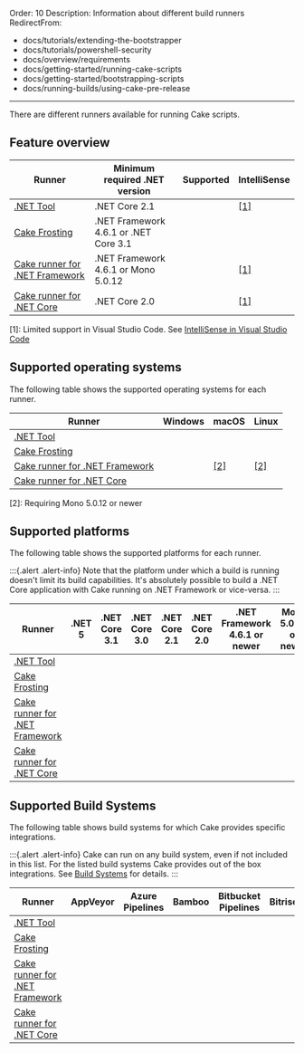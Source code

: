 Order: 10
Description: Information about different build runners
RedirectFrom:
  - docs/tutorials/extending-the-bootstrapper
  - docs/tutorials/powershell-security
  - docs/overview/requirements
  - docs/getting-started/running-cake-scripts
  - docs/getting-started/bootstrapping-scripts
  - docs/running-builds/using-cake-pre-release
---

There are different runners available for running Cake scripts.

## Feature overview

| Runner | Minimum required .NET version  | Supported | IntelliSense |
|-|-|-|-|
| [.NET Tool] | .NET Core 2.1 | <i class="fa fa-check" style="color:green"></i> | <i class="fa fa-check" style="color:orange"></i> [[1]](#1) |
| [Cake Frosting] | .NET Framework 4.6.1 or .NET Core 3.1 | <i class="fa fa-check" style="color:green"></i> | <i class="fa fa-check" style="color:green"></i> |
| [Cake runner for .NET Framework] | .NET Framework 4.6.1 or Mono 5.0.12 | <i class="fa fa-check" style="color:green"></i> | <i class="fa fa-check" style="color:orange"></i> [[1]](#1) |
| [Cake runner for .NET Core] | .NET Core 2.0 | <i class="fa fa-times" style="color:red"></i> | <i class="fa fa-check" style="color:orange"></i> [[1]](#1) |

<a id="1"></a>
[1]: Limited support in Visual Studio Code. See [IntelliSense in Visual Studio Code]

## Supported operating systems

The following table shows the supported operating systems for each runner.

| Runner                           | Windows | macOS | Linux |
|----------------------------------|---------|-------|-------|
| [.NET Tool]                      | <i class="fa fa-check" style="color:green"></i> | <i class="fa fa-check" style="color:green"></i> | <i class="fa fa-check" style="color:green"></i> |
| [Cake Frosting]                  | <i class="fa fa-check" style="color:green"></i> | <i class="fa fa-check" style="color:green"></i> | <i class="fa fa-check" style="color:green"></i> |
| [Cake runner for .NET Framework] | <i class="fa fa-check" style="color:green"></i> | <i class="fa fa-check" style="color:orange"></i> [[2]](#footnote2) | <i class="fa fa-check" style="color:orange"></i> [[2]](#footnote2) |
| [Cake runner for .NET Core]      | <i class="fa fa-check" style="color:green"></i> | <i class="fa fa-check" style="color:green"></i> | <i class="fa fa-check" style="color:green"></i> |

<a id="footnote2"></a>
[2]: Requiring Mono 5.0.12 or newer

## Supported platforms

The following table shows the supported platforms for each runner.

:::{.alert .alert-info}
Note that the platform under which a build is running doesn't limit its build capabilities.
It's absolutely possible to build a .NET Core application with Cake running on .NET Framework or vice-versa.
:::

| Runner                           | .NET 5 | .NET Core 3.1 | .NET Core 3.0 | .NET Core 2.1 | .NET Core 2.0 | .NET Framework 4.6.1 or newer | Mono 5.0.12 or newer|
|----------------------------------|--------|---------------|---------------|---------------|---------------|-------------------------------|---------------------|
| [.NET Tool]                      | <i class="fa fa-check" style="color:green"></i> | <i class="fa fa-check" style="color:green"></i> | <i class="fa fa-check" style="color:green"></i> | <i class="fa fa-check" style="color:green"></i> | <i class="fa fa-times" style="color:red"></i> | <i class="fa fa-times" style="color:red"></i> | <i class="fa fa-times" style="color:red"></i> |
| [Cake Frosting]                  | <i class="fa fa-check" style="color:green"></i> | <i class="fa fa-check" style="color:green"></i> | <i class="fa fa-check" style="color:green"></i> | <i class="fa fa-check" style="color:green"></i> | <i class="fa fa-check" style="color:green"></i> | <i class="fa fa-check" style="color:green"></i> | <i class="fa fa-check" style="color:green"></i> |
| [Cake runner for .NET Framework] | <i class="fa fa-times" style="color:red"></i> | <i class="fa fa-times" style="color:red"></i> | <i class="fa fa-times" style="color:red"></i> | <i class="fa fa-times" style="color:red"></i> | <i class="fa fa-times" style="color:red"></i> | <i class="fa fa-check" style="color:green"></i> | <i class="fa fa-check" style="color:green"></i> |
| [Cake runner for .NET Core]      | <i class="fa fa-times" style="color:red"></i> | <i class="fa fa-times" style="color:red"></i> | <i class="fa fa-times" style="color:red"></i> | <i class="fa fa-times" style="color:red"></i> | <i class="fa fa-check" style="color:green"></i> | <i class="fa fa-times" style="color:red"></i> | <i class="fa fa-times" style="color:red"></i> |

## Supported Build Systems

The following table shows build systems for which Cake provides specific integrations.

:::{.alert .alert-info}
Cake can run on any build system, even if not included in this list.
For the listed build systems Cake provides out of the box integrations.
See [Build Systems](/docs/integrations/build-systems/) for details.
:::

| Runner                           | AppVeyor | Azure Pipelines | Bamboo | Bitbucket Pipelines | Bitrise | Continua CI | GitHub Actions | GitLab CI | GoCD | Jenkins | MyGet | TeamCity | TravisCI |
|----------------------------------| - | - | - | - | - | - | - | - | - | - | - | - | - |
| [.NET Tool]                      | <i class="fa fa-check" style="color:green"></i> | <i class="fa fa-check" style="color:green"></i> | <i class="fa fa-check" style="color:green"></i> | <i class="fa fa-check" style="color:green"></i> | <i class="fa fa-check" style="color:green"></i> | <i class="fa fa-check" style="color:green"></i> | <i class="fa fa-check" style="color:green"></i> | <i class="fa fa-check" style="color:green"></i> | <i class="fa fa-check" style="color:green"></i> | <i class="fa fa-check" style="color:green"></i> | <i class="fa fa-check" style="color:green"></i> | <i class="fa fa-check" style="color:green"></i> | <i class="fa fa-check" style="color:green"></i> |
| [Cake Frosting]                  | <i class="fa fa-check" style="color:green"></i> | <i class="fa fa-check" style="color:green"></i> | <i class="fa fa-check" style="color:green"></i> | <i class="fa fa-check" style="color:green"></i> | <i class="fa fa-check" style="color:green"></i> | <i class="fa fa-check" style="color:green"></i> | <i class="fa fa-check" style="color:green"></i> | <i class="fa fa-check" style="color:green"></i> | <i class="fa fa-check" style="color:green"></i> | <i class="fa fa-check" style="color:green"></i> | <i class="fa fa-check" style="color:green"></i> | <i class="fa fa-check" style="color:green"></i> | <i class="fa fa-check" style="color:green"></i> |
| [Cake runner for .NET Framework] | <i class="fa fa-check" style="color:green"></i> | <i class="fa fa-check" style="color:green"></i> | <i class="fa fa-check" style="color:green"></i> | <i class="fa fa-check" style="color:green"></i> | <i class="fa fa-check" style="color:green"></i> | <i class="fa fa-check" style="color:green"></i> | <i class="fa fa-check" style="color:green"></i> | <i class="fa fa-check" style="color:green"></i> | <i class="fa fa-check" style="color:green"></i> | <i class="fa fa-check" style="color:green"></i> | <i class="fa fa-check" style="color:green"></i> | <i class="fa fa-check" style="color:green"></i> | <i class="fa fa-check" style="color:green"></i> |
| [Cake runner for .NET Core]      | <i class="fa fa-check" style="color:green"></i> | <i class="fa fa-check" style="color:green"></i> | <i class="fa fa-check" style="color:green"></i> | <i class="fa fa-check" style="color:green"></i> | <i class="fa fa-check" style="color:green"></i> | <i class="fa fa-check" style="color:green"></i> | <i class="fa fa-check" style="color:green"></i> | <i class="fa fa-check" style="color:green"></i> | <i class="fa fa-check" style="color:green"></i> | <i class="fa fa-check" style="color:green"></i> | <i class="fa fa-check" style="color:green"></i> | <i class="fa fa-check" style="color:green"></i> | <i class="fa fa-check" style="color:green"></i> |

[.NET Tool]: dotnet-tool
[Cake Frosting]: cake-frosting
[Cake runner for .NET Framework]: cake-runner-for-dotnet-framework
[Cake runner for .NET Core]: cake-runner-for-dotnet-core
[IntelliSense in Visual Studio Code]: ../../integrations/editors/vscode/intellisense
